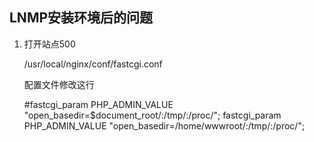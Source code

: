 ## LNMP安装环境后的问题

1. 打开站点500

   /usr/local/nginx/conf/fastcgi.conf 

   配置文件修改这行

   #fastcgi_param PHP_ADMIN_VALUE "open_basedir=$document_root/:/tmp/:/proc/";
   fastcgi_param PHP_ADMIN_VALUE "open_basedir=/home/wwwroot/:/tmp/:/proc/";

